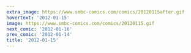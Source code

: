 ```yaml
---
extra_image: https://www.smbc-comics.com/comics/20120115after.gif
hovertext: '2012-01-15'
image: https://www.smbc-comics.com/comics/20120115.gif
next_comic: '2012-01-16'
prev_comic: '2012-01-14'
title: '2012-01-15'
---
```


